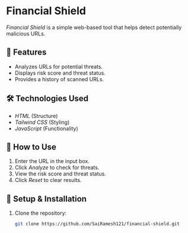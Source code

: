 # Financial Shield

*Financial Shield* is a simple web-based tool that helps detect potentially malicious URLs.

## 🚀 Features
- Analyzes URLs for potential threats.
- Displays risk score and threat status.
- Provides a history of scanned URLs.

## 🛠️ Technologies Used
- *HTML* (Structure)
- *Tailwind CSS* (Styling)
- *JavaScript* (Functionality)

## 📌 How to Use
1. Enter the URL in the input box.
2. Click *Analyze* to check for threats.
3. View the risk score and threat status.
4. Click *Reset* to clear results.

## 📂 Setup & Installation
1. Clone the repository:
   ```sh
   git clone https://github.com/SaiRamesh121/financial-shield.git
